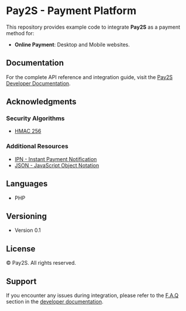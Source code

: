 # Pay2S - Payment Platform

This repository provides example code to integrate **Pay2S** as a payment method for:
- **Online Payment**: Desktop and Mobile websites.

## Documentation  
For the complete API reference and integration guide, visit the [Pay2S Developer Documentation](https://docs.pay2s.vn/#/).

## Acknowledgments  

### Security Algorithms  
- [HMAC 256](https://en.wikipedia.org/wiki/HMAC)

### Additional Resources  
- [IPN - Instant Payment Notification](https://docs.pay2s.vn/api/payment-notification.html)  
- [JSON - JavaScript Object Notation](https://www.json.org/)

## Languages  
- PHP  

## Versioning  
- Version 0.1

## License  
© Pay2S. All rights reserved.

## Support  
If you encounter any issues during integration, please refer to the [F.A.Q](https://docs.pay2s.vn/introduction/ho-tro-bao-loi.html) section in the [developer documentation](https://docs.pay2s.vn).
